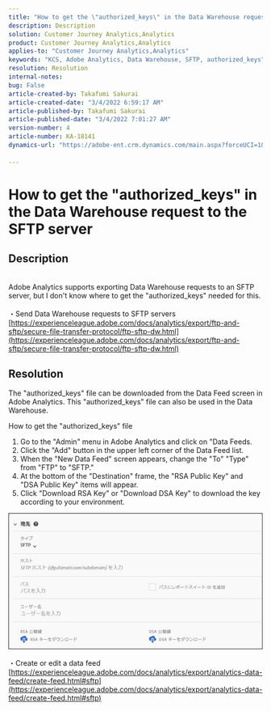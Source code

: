 ```yaml
---
title: "How to get the \"authorized_keys\" in the Data Warehouse request to the SFTP server"
description: Description
solution: Customer Journey Analytics,Analytics
product: Customer Journey Analytics,Analytics
applies-to: "Customer Journey Analytics,Analytics"
keywords: "KCS, Adobe Analytics, Data Warehouse, SFTP, authorized_keys"
resolution: Resolution
internal-notes: 
bug: False
article-created-by: Takafumi Sakurai
article-created-date: "3/4/2022 6:59:17 AM"
article-published-by: Takafumi Sakurai
article-published-date: "3/4/2022 7:01:27 AM"
version-number: 4
article-number: KA-18141
dynamics-url: "https://adobe-ent.crm.dynamics.com/main.aspx?forceUCI=1&pagetype=entityrecord&etn=knowledgearticle&id=73b50e9a-889b-ec11-b400-00224805a4ef"

---
```

# How to get the "authorized_keys" in the Data Warehouse request to the SFTP server

## Description

<br>Adobe Analytics supports exporting Data Warehouse requests to an SFTP server, but I don't know where to get the "authorized_keys" needed for this.<br><br>
・Send Data Warehouse requests to SFTP servers
[https://experienceleague.adobe.com/docs/analytics/export/ftp-and-sftp/secure-file-transfer-protocol/ftp-sftp-dw.html](https://experienceleague.adobe.com/docs/analytics/export/ftp-and-sftp/secure-file-transfer-protocol/ftp-sftp-dw.html)

## Resolution


The "authorized_keys" file can be downloaded from the Data Feed screen in Adobe Analytics. This "authorized_keys" file can also be used in the Data Warehouse.

How to get the "authorized_keys" file

1. Go to the "Admin" menu in Adobe Analytics and click on "Data Feeds.
2. Click the "Add" button in the upper left corner of the Data Feed list.
3. When the "New Data Feed" screen appears, change the "To"  "Type" from "FTP" to "SFTP."
4. At the bottom of the "Destination" frame, the "RSA Public Key" and "DSA Public Key" items will appear.
5. Click "Download RSA Key" or "Download DSA Key" to download the key according to your environment.


![](assets/5a31d26d-879b-ec11-b400-00224805a4ef.png)

・Create or edit a data feed
[https://experienceleague.adobe.com/docs/analytics/export/analytics-data-feed/create-feed.html#sftp](https://experienceleague.adobe.com/docs/analytics/export/analytics-data-feed/create-feed.html#sftp)
